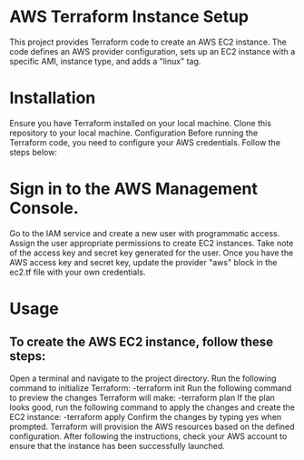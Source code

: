 # AWS Terraform Instance Setup
This project provides Terraform code to create an AWS EC2 instance. The code defines an AWS provider configuration, sets up an EC2 instance with a specific AMI, instance type, and adds a "linux" tag.

# Installation
Ensure you have Terraform installed on your local machine.
Clone this repository to your local machine.
Configuration
Before running the Terraform code, you need to configure your AWS credentials. Follow the steps below:

# Sign in to the AWS Management Console.
Go to the IAM service and create a new user with programmatic access.
Assign the user appropriate permissions to create EC2 instances.
Take note of the access key and secret key generated for the user.
Once you have the AWS access key and secret key, update the provider "aws" block in the ec2.tf file with your own credentials.

# Usage
## To create the AWS EC2 instance, follow these steps:

Open a terminal and navigate to the project directory.
Run the following command to initialize Terraform:
-terraform init
Run the following command to preview the changes Terraform will make:
-terraform plan
If the plan looks good, run the following command to apply the changes and create the EC2 instance:
-terraform apply
Confirm the changes by typing yes when prompted.
Terraform will provision the AWS resources based on the defined configuration.
After following the instructions, check your AWS account to ensure that the instance has been successfully launched.
